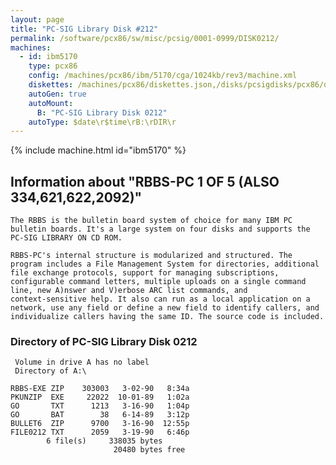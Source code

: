 ```yaml
---
layout: page
title: "PC-SIG Library Disk #212"
permalink: /software/pcx86/sw/misc/pcsig/0001-0999/DISK0212/
machines:
  - id: ibm5170
    type: pcx86
    config: /machines/pcx86/ibm/5170/cga/1024kb/rev3/machine.xml
    diskettes: /machines/pcx86/diskettes.json,/disks/pcsigdisks/pcx86/diskettes.json
    autoGen: true
    autoMount:
      B: "PC-SIG Library Disk 0212"
    autoType: $date\r$time\rB:\rDIR\r
---
```


{% include machine.html id="ibm5170" %}

## Information about "RBBS-PC 1 OF 5 (ALSO 334,621,622,2092)"

    The RBBS is the bulletin board system of choice for many IBM PC
    bulletin boards. It's a large system on four disks and supports the
    PC-SIG LIBRARY ON CD ROM.
    
    RBBS-PC's internal structure is modularized and structured. The
    program includes a File Management System for directories, additional
    file exchange protocols, support for managing subscriptions,
    configurable command letters, multiple uploads on a single command
    line, new A)nswer and V)erbose ARC list commands, and
    context-sensitive help. It also can run as a local application on a
    network, use any field or define a new field to identify callers, and
    individualize callers having the same ID. The source code is included.

### Directory of PC-SIG Library Disk 0212

     Volume in drive A has no label
     Directory of A:\

    RBBS-EXE ZIP    303003   3-02-90   8:34a
    PKUNZIP  EXE     22022  10-01-89   1:02a
    GO       TXT      1213   3-16-90   1:04p
    GO       BAT        38   6-14-89   3:12p
    BULLET6  ZIP      9700   3-16-90  12:55p
    FILE0212 TXT      2059   3-19-90   6:46p
            6 file(s)     338035 bytes
                           20480 bytes free
